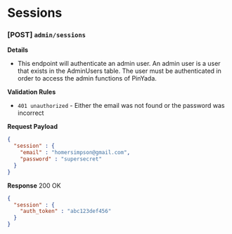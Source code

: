 # Sessions

### [POST] `admin/sessions`

__Details__
- This endpoint will authenticate an admin user. An admin user is a user that exists in the AdminUsers table. The user must be authenticated in order to access the admin functions of PinYada.

__Validation Rules__
- `401 unauthorized` - Either the email was not found or the password was incorrect

__Request Payload__
```json
{
  "session" : {
    "email" : "homersimpson@gmail.com",
    "password" : "supersecret"
  }
}
```
__Response__ 200 OK
```json
{
  "session" : {
    "auth_token" : "abc123def456"
  }
}
```
